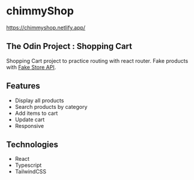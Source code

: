 # chimmyShop 
https://chimmyshop.netlify.app/

## The Odin Project : Shopping Cart
Shopping Cart project to practice routing with react router. Fake products with [Fake Store API](https://fakestoreapi.com/).

## Features
- Display all products
- Search products by category
- Add items to cart
- Update cart
- Responsive

## Technologies
- React
- Typescript
- TailwindCSS

